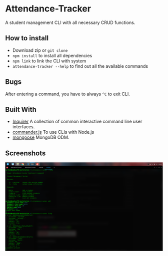 # Attendance-Tracker
A student management CLI with all necessary CRUD functions.

## How to install

- Download zip or `git clone`
- `npm install` to install all dependencies
- `npm link` to link the CLI with system 
- `attendance-tracker --help` to find out all the available commands

## Bugs

After entering a command, you have to always `^C` to exit CLI.

## Built With

* [Inquirer](https://github.com/SBoudrias/Inquirer.js) A collection of common interactive command line user interfaces.
* [commander.js](https://github.com/tj/commander.js) To use CLIs with Node.js
* [mongoose](https://github.com/Automattic/mongoose) MongoDB ODM.

## Screenshots

![alt text](https://raw.githubusercontent.com/sweezy793/Attendance-Tracker/master/ss.png)

